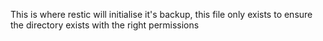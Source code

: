 This is where restic will initialise it's backup, this file only exists to ensure the directory exists with the right permissions